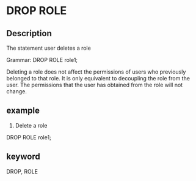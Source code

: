 <!-- 
Licensed to the Apache Software Foundation (ASF) under one
or more contributor license agreements.  See the NOTICE file
distributed with this work for additional information
regarding copyright ownership.  The ASF licenses this file
to you under the Apache License, Version 2.0 (the
"License"); you may not use this file except in compliance
with the License.  You may obtain a copy of the License at

  http://www.apache.org/licenses/LICENSE-2.0

Unless required by applicable law or agreed to in writing,
software distributed under the License is distributed on an
"AS IS" BASIS, WITHOUT WARRANTIES OR CONDITIONS OF ANY
KIND, either express or implied.  See the License for the
specific language governing permissions and limitations
under the License.
-->

# DROP ROLE
## Description
The statement user deletes a role

Grammar:
DROP ROLE role1;

Deleting a role does not affect the permissions of users who previously belonged to that role. It is only equivalent to decoupling the role from the user. The permissions that the user has obtained from the role will not change.

## example

1. Delete a role

DROP ROLE role1;

## keyword
DROP, ROLE
